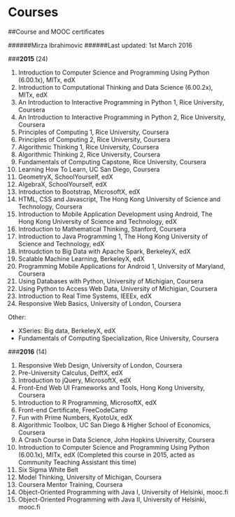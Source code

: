 # Courses
##Course and MOOC certificates

######Mirza Ibrahimovic
######Last updated: 1st March 2016

###**2015** (24)

1. Introduction to Computer Science and Programming Using Python (6.00.1x), MITx, edX
2. Introduction to Computational Thinking and Data Science (6.00.2x), MITx, edX
3. An Introduction to Interactive Programming in Python 1, Rice University, Coursera
4. An Introduction to Interactive Programming in Python 2, Rice University, Coursera
5. Principles of Computing 1, Rice University, Coursera
6. Principles of Computing 2, Rice University, Coursera
7. Algorithmic Thinking 1, Rice University, Coursera
8. Algorithmic Thinking 2, Rice University, Coursera
9. Fundamentals of Computing Capstone, Rice University, Coursera
10. Learning How To Learn, UC San Diego, Coursera
11. GeometryX, SchoolYourself, edX
12. AlgebraX, SchoolYourself, edX
13. Introduction to Bootstrap, MicrosoftX, edX
14. HTML, CSS and Javascript, The Hong Kong University of Science and Technology, Coursera
15. Introduction to Mobile Application Development using Android, The Hong Kong University of Science and Technology, edX
16. Introduction to Mathematical Thinking, Stanford, Coursera
17. Introduction to Java Programming 1, The Hong Kong University of Science and Technology, edX
18. Introudction to Big Data with Apache Spark, BerkeleyX, edX
19. Scalable Machine Learning, BerkeleyX, edX
20. Programming Mobile Applications for Android 1, University of Maryland, Coursera
21. Using Databases with Python, University of Michigian, Coursera
22. Using Python to Access Web Data, University of Michigian, Coursera
23. Introduction to Real Time Systems, IEEEx, edX
24. Responsive Web Basics, University of London, Coursera

Other:
* XSeries: Big data, BerkeleyX, edX
* Fundamentals of Computing Specialization, Rice University, Coursera

###**2016** (14)

1. Responsive Web Design, University of London, Coursera
2. Pre-University Calculus, DelftX, edX
3. Introduction to jQuery, MicrosoftX, edX
4. Front-End Web UI Frameworks and Tools, Hong Kong University, Coursera
5. Introduction to R Programming, MicrosoftX, edX
6. Front-end Certificate, FreeCodeCamp
7. Fun with Prime Numbers, KyotoUx, edX
8. Algorithmic Toolbox, UC San Diego & Higher School of Economics, Coursera
9. A Crash Course in Data Science, John Hopkins University, Coursera
10. Introduction to Computer Science and Programming Using Python (6.00.1x), MITx, edX (Completed this course in 2015, acted as Community Teaching Assistant this time)
11. Six Sigma White Belt
12. Model Thinking, University of Michigan, Coursera
13. Coursera Mentor Training, Coursera
14. Object-Oriented Programming with Java I, University of Helsinki, mooc.fi
15. Object-Oriented Programming with Java II, University of Helsinki, mooc.fi
